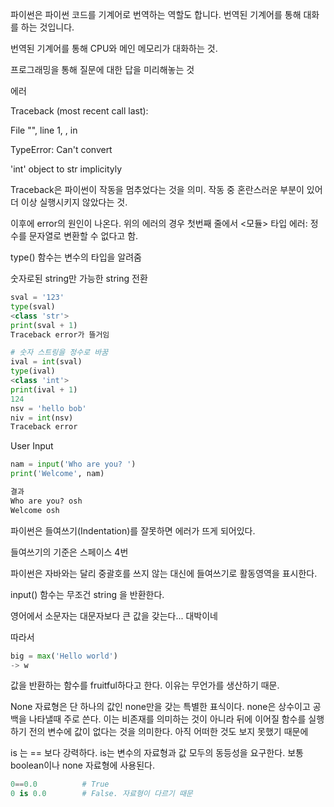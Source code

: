 파이썬은 파이썬 코드를 기계어로 번역하는 역할도 합니다. 번역된 기계어를 통해 대화를 하는 것입니다.

번역된 기계어를 통해 CPU와 메인 메모리가 대화하는 것.

프로그래밍을 통해 질문에 대한 답을 미리해놓는 것



에러

Traceback (most recent call last):

File "<stdin>", line 1, , in

<module>TypeError: Can't convert

'int' object to str implicityly

Traceback은 파이썬이 작동을 멈추었다는 것을 의미. 작동 중 혼란스러운 부분이 있어 더 이상 실행시키지 않았다는 것.

 이후에 error의 원인이 나온다. 위의 에러의 경우 첫번째 줄에서 <모듈> 타입 에러: 정수를 문자열로 변환할 수 없다고 함.



type() 함수는 변수의 타입을 알려줌 



숫자로된 string만 가능한 string 전환

```python
sval = '123'
type(sval)
<class 'str'>
print(sval + 1)
Traceback error가 뜰거임

# 숫자 스트링을 정수로 바꿈
ival = int(sval)
type(ival)
<class 'int'>
print(ival + 1)
124
nsv = 'hello bob'
niv = int(nsv)
Traceback error 
```



User Input

```python
nam = input('Who are you? ')
print('Welcome', nam)

결과
Who are you? osh
Welcome osh
```



파이썬은 들여쓰기(Indentation)를 잘못하면 에러가 뜨게 되어있다.

들여쓰기의 기준은 스페이스 4번

파이썬은 자바와는 달리 중괄호를 쓰지 않는 대신에 들여쓰기로 활동영역을 표시한다.



input() 함수는 무조건 string 을 반환한다.



영어에서 소문자는 대문자보다 큰 값을 갖는다... 대박이네

따라서

```python
big = max('Hello world')
-> w 
```



값을 반환하는 함수를 fruitful하다고 한다. 이유는 무언가를 생산하기 때문.



None 자료형은 단 하나의 값인 none만을 갖는 특별한 표식이다. none은 상수이고 공백을 나타낼때 주로 쓴다.  이는 비존재를 의미하는 것이 아니라 뒤에 이어질 함수를 실행하기 전의 변수에 값이 없다는 것을 의미한다. 아직 어떠한 것도 보지 못했기 때문에

is 는  == 보다 강력하다. is는 변수의 자료형과 값 모두의 동등성을 요구한다. 보통 boolean이나 none 자료형에 사용된다.

```python
0==0.0			# True
0 is 0.0		# False. 자료형이 다르기 때문
```



